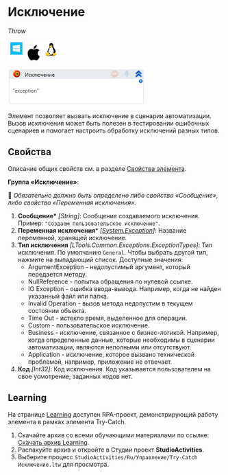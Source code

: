 # Исключение

*Throw*

![](<../../../.gitbook/assets/image (100) (1) (1) (1) (1) (1) (1) (1) (2) (87).png>)

![](<../../../.gitbook/assets/image (126).png>)

Элемент позволяет вызвать исключение в сценарии автоматизации. Вызов исключения может быть полезен в тестировании ошибочных сценариев и помогает настроить обработку исключений разных типов.


## Свойства

Описание общих свойств см. в разделе [Свойства элемента](https://docs.primo-rpa.ru/primo-rpa/primo-studio/process/elements#svoistva-elementa).

**Группа «Исключение»**:

:small_blue_diamond: *Обязательно должно быть определено либо свойство «Сообщение», либо свойство «Переменная исключения».*

1. **Сообщение\*** *[String]*: Сообщение создаваемого исключения. Пример: `"Создаем пользовательское исключение"`.
2. **Переменная исключения**\* *[[System.Exception](https://learn.microsoft.com/ru-ru/dotnet/fundamentals/runtime-libraries/system-exception)]*: Название переменной, хранящей исключение.
3. **Тип исключения** *[LTools.Common.Exceptions.ExceptionTypes]*: Тип исключения. По умолчанию `General`. Чтобы выбрать другой тип, нажмите на выпадающий список. Доступные значения:
   * ArgumentException - недопустимый аргумент, который передается методу.
   * NullReference - попытка обращения по нулевой ссылке.
   * IO Exception - ошибка ввода-вывода. Например, когда не найден указанный файл или папка.
   * Invalid Operation - 	вызов метода недопустим в текущем состоянии объекта.
   * Time Out - истекло время, выделенное для операции.
   * Custom - пользовательское исключение.
   * Business - исключение, связанное с бизнес-логикой. Например, когда определенные данные, которые необходимы в сценарии автоматизации, являются неполными или отсутствуют.
   * Application - исключение, которое вызвано технической проблемой, например, приложение не отвечает.
5. **Код** *[Int32]*: Код исключения. Код указывается пользователем на свое усмотрение, заданных кодов нет. 

## Learning

На странице [Learning](https://github.com/PrimoRPA/Learning) доступен RPA-проект, демонстрирующий работу элемента в рамках элемента Try-Catch.

1. Скачайте архив со всеми обучающими материалами по ссылке: [Скачать архив Learning](https://github.com/PrimoRPA/Learning/archive/refs/heads/master.zip).
2. Распакуйте архив и откройте в Студии проект **StudioActivities**.
3. Выберите процесс `StudioActivities/Ru/Управление/Try-Catch Исключение.ltw` для просмотра.
